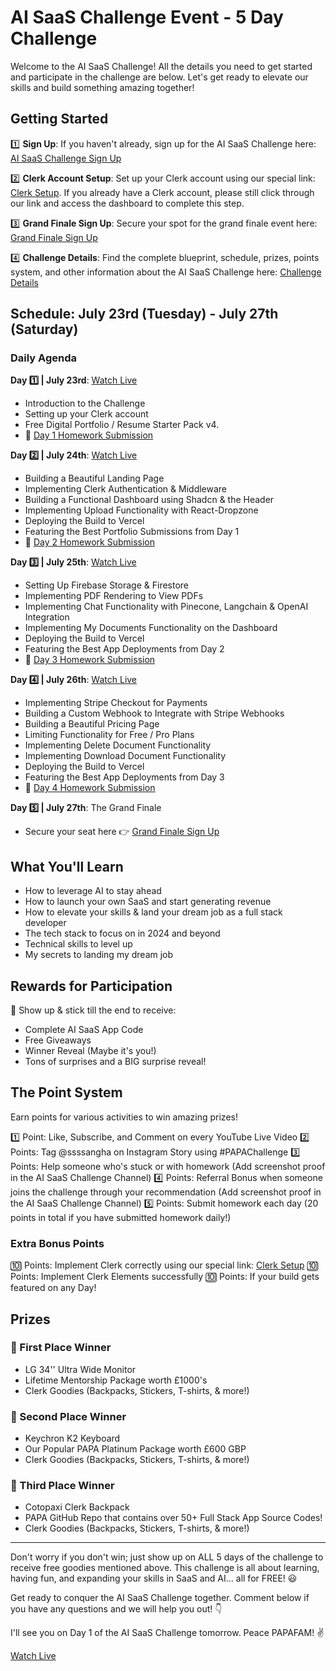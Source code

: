 # AI SaaS Challenge Event - 5 Day Challenge

Welcome to the AI SaaS Challenge! All the details you need to get started and participate in the challenge are below. Let's get ready to elevate our skills and build something amazing together!

## Getting Started

1️⃣ **Sign Up**: If you haven't already, sign up for the AI SaaS Challenge here: [AI SaaS Challenge Sign Up](https://www.papareact.com/challenge)

2️⃣ **Clerk Account Setup**: Set up your Clerk account using our special link: [Clerk Setup](https://go.clerk.com/sonny). If you already have a Clerk account, please still click through our link and access the dashboard to complete this step.

3️⃣ **Grand Finale Sign Up**: Secure your spot for the grand finale event here: [Grand Finale Sign Up](https://crowdcast.io/c/sonny)

4️⃣ **Challenge Details**: Find the complete blueprint, schedule, prizes, points system, and other information about the AI SaaS Challenge here: [Challenge Details](https://www.skool.com/universityofcode/classroom/63e22c85?md=dea741f6f4d84718a17b2fa16c5da407)

## Schedule: July 23rd (Tuesday) - July 27th (Saturday)

### Daily Agenda

**Day 1️⃣ | July 23rd**: [Watch Live](https://youtube.com/live/z0ZE6lnhdns)
- Introduction to the Challenge
- Setting up your Clerk account
- Free Digital Portfolio / Resume Starter Pack v4.
- 📝 [Day 1 Homework Submission](https://www.papareact.com/saas-challenge-day-1-homework)

**Day 2️⃣ | July 24th**: [Watch Live](https://www.papareact.com/viewing-room-saas-day-2)
- Building a Beautiful Landing Page
- Implementing Clerk Authentication & Middleware
- Building a Functional Dashboard using Shadcn & the Header
- Implementing Upload Functionality with React-Dropzone
- Deploying the Build to Vercel
- Featuring the Best Portfolio Submissions from Day 1
- 📝 [Day 2 Homework Submission](https://www.papareact.com/saas-challenge-day-2-homework)

**Day 3️⃣ | July 25th**: [Watch Live](https://www.papareact.com/viewing-room-saas-day-3)
- Setting Up Firebase Storage & Firestore
- Implementing PDF Rendering to View PDFs
- Implementing Chat Functionality with Pinecone, Langchain & OpenAI Integration
- Implementing My Documents Functionality on the Dashboard
- Deploying the Build to Vercel
- Featuring the Best App Deployments from Day 2
- 📝 [Day 3 Homework Submission](https://www.papareact.com/saas-challenge-day-3-homework)

**Day 4️⃣ | July 26th**: [Watch Live](https://www.papareact.com/viewing-room-saas-day-4)
- Implementing Stripe Checkout for Payments
- Building a Custom Webhook to Integrate with Stripe Webhooks
- Building a Beautiful Pricing Page
- Limiting Functionality for Free / Pro Plans
- Implementing Delete Document Functionality
- Implementing Download Document Functionality
- Deploying the Build to Vercel
- Featuring the Best App Deployments from Day 3
- 📝 [Day 4 Homework Submission](https://www.papareact.com/saas-challenge-day-4-homework)

**Day 5️⃣ | July 27th**: The Grand Finale
- Secure your seat here 👉 [Grand Finale Sign Up](https://crowdcast.io/c/sonny)

## What You'll Learn

- How to leverage AI to stay ahead
- How to launch your own SaaS and start generating revenue
- How to elevate your skills & land your dream job as a full stack developer
- The tech stack to focus on in 2024 and beyond
- Technical skills to level up
- My secrets to landing my dream job

## Rewards for Participation

🎁 Show up & stick till the end to receive:
- Complete AI SaaS App Code
- Free Giveaways
- Winner Reveal (Maybe it's you!)
- Tons of surprises and a BIG surprise reveal!

## The Point System

Earn points for various activities to win amazing prizes!

1️⃣ Point: Like, Subscribe, and Comment on every YouTube Live Video
2️⃣ Points: Tag @ssssangha on Instagram Story using #PAPAChallenge
3️⃣ Points: Help someone who's stuck or with homework (Add screenshot proof in the AI SaaS Challenge Channel)
4️⃣ Points: Referral Bonus when someone joins the challenge through your recommendation (Add screenshot proof in the AI SaaS Challenge Channel)
5️⃣ Points: Submit homework each day (20 points in total if you have submitted homework daily!)

### Extra Bonus Points

🔟 Points: Implement Clerk correctly using our special link: [Clerk Setup](https://go.clerk.com/sonny)
🔟 Points: Implement Clerk Elements successfully
🔟 Points: If your build gets featured on any Day!

## Prizes

### 🥇 First Place Winner
- LG 34'' Ultra Wide Monitor
- Lifetime Mentorship Package worth £1000's
- Clerk Goodies (Backpacks, Stickers, T-shirts, & more!)

### 🥈 Second Place Winner
- Keychron K2 Keyboard
- Our Popular PAPA Platinum Package worth £600 GBP
- Clerk Goodies (Backpacks, Stickers, T-shirts, & more!)

### 🥉 Third Place Winner
- Cotopaxi Clerk Backpack
- PAPA GitHub Repo that contains over 50+ Full Stack App Source Codes!
- Clerk Goodies (Backpacks, Stickers, T-shirts, & more!)

---

Don't worry if you don't win; just show up on ALL 5 days of the challenge to receive free goodies mentioned above. This challenge is all about learning, having fun, and expanding your skills in SaaS and AI... all for FREE! 😃

Get ready to conquer the AI SaaS Challenge together. Comment below if you have any questions and we will help you out! 👇

I'll see you on Day 1 of the AI SaaS Challenge tomorrow. Peace PAPAFAM! ✌️

[Watch Live](https://youtube.com/live/z0ZE6lnhdns)

